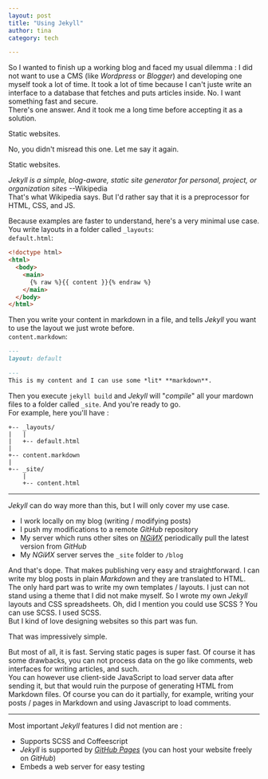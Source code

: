 ```yaml
---
layout: post
title: "Using Jekyll"
author: tina
category: tech

---
```

So I wanted to finish up a working blog and faced my usual dilemma : I did not want to use a CMS (like *Wordpress* or *Blogger*) and developing one myself took a lot of time. It took a lot of time because I can't juste write an interface to a database that fetches and puts articles inside. No. I want something fast and secure.  
There's one answer. And it took me a long time before accepting it as a solution.

Static websites.

No, you didn't misread this one. Let me say it again.

Static websites.

*Jekyll is a simple, blog-aware, static site generator for personal, project, or organization sites* --Wikipedia  
That's what Wikipedia says. But I'd rather say that it is a preprocessor for HTML, CSS, and JS.

Because examples are faster to understand, here's a very minimal use case.
You write layouts in a folder called `_layouts`:  
`default.html`:
```html
<!doctype html>
<html>
  <body>
    <main>
      {% raw %}{{ content }}{% endraw %}
    </main>
  </body>
</html>
```
Then you write your content in markdown in a file, and tells *Jekyll* you want to use the layout we just wrote before.  
`content.markdown`:
```md
---
layout: default

---
This is my content and I can use some *lit* **markdown**.
```
Then you execute `jekyll build` and *Jekyll* will "*compile*" all your mardown files to a folder called `_site`. And you're ready to go.  
For example, here you'll have :
```
+-- _layouts/
|   |
|   +-- default.html
|
+-- content.markdown
|
+-- _site/
    |
    +-- content.html
```
* * *
*Jekyll* can do way more than this, but I will only cover my use case.

- I work locally on my blog (writing / modifying posts)
- I push my modifications to a remote *GitHub* repository
- My server which runs other sites on *[NGiИX](https://nginx.org)* periodically pull the latest version from *GitHub*
- My *NGiИX* server serves the `_site` folder to `/blog`

And that's dope. That makes publishing very easy and straightforward. I can write my blog posts in plain *Markdown* and they are translated to HTML.  
The only hard part was to write my own templates / layouts. I just can not stand using a theme that I did not make myself. So I wrote my own *Jekyll* layouts and CSS spreadsheets. Oh, did I mention you could use SCSS ? You can use SCSS. I used SCSS.  
But I kind of love designing websites so this part was fun.

That was impressively simple.

But most of all, it is fast. Serving static pages is super fast. Of course it has some drawbacks, you can not process data on the go like comments, web interfaces for writing articles, and such.  
You can however use client-side JavaScript to load server data after sending it, but that would ruin the purpose of generating HTML from Markdown files. Of course you can do it partially, for example, writing your posts / pages in Markdown and using Javascript to load comments.
* * *
Most important *Jekyll* features I did not mention are :
- Supports SCSS and Coffeescript
- *Jekyll* is supported by *[GitHub Pages](https://pages.github.com)* (you can host your website freely on *GitHub*)
- Embeds a web server for easy testing
